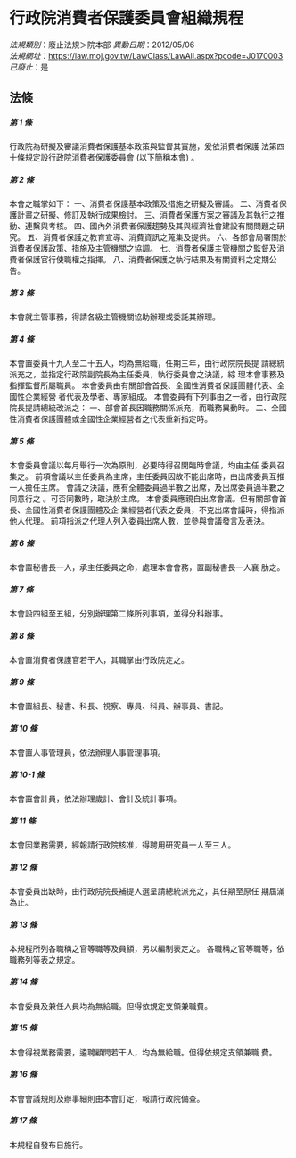 # 行政院消費者保護委員會組織規程

*法規類別*：廢止法規＞院本部
*異動日期*：2012/05/06  
*法規網址*：https://law.moj.gov.tw/LawClass/LawAll.aspx?pcode=J0170003
*已廢止*：是


## 法條
##### 第 1 條
行政院為研擬及審議消費者保護基本政策與監督其實施，爰依消費者保護
法第四十條規定設行政院消費者保護委員會 (以下簡稱本會) 。

##### 第 2 條
本會之職掌如下：
一、消費者保護基本政策及措施之研擬及審議。
二、消費者保護計畫之研擬、修訂及執行成果檢討。
三、消費者保護方案之審議及其執行之推動、連繫與考核。
四、國內外消費者保護趨勢及其與經濟社會建設有關問題之研究。
五、消費者保護之教育宣導、消費資訊之蒐集及提供。
六、各部會局署關於消費者保護政策、措施及主管機關之協調。
七、消費者保護主管機關之監督及消費者保護官行使職權之指揮。
八、消費者保護之執行結果及有關資料之定期公告。

##### 第 3 條
本會就主管事務，得請各級主管機關協助辦理或委託其辦理。

##### 第 4 條
本會置委員十九人至二十五人，均為無給職，任期三年，由行政院院長提
請總統派充之，並指定行政院副院長為主任委員，執行委員會之決議，綜
理本會事務及指揮監督所屬職員。
本會委員由有關部會首長、全國性消費者保護團體代表、全國性企業經營
者代表及學者、專家組成。
本會委員有下列事由之一者，由行政院院長提請總統改派之：
一、部會首長因職務關係派充，而職務異動時。
二、全國性消費者保護團體或全國性企業經營者之代表重新指定時。

##### 第 5 條
本會委員會議以每月舉行一次為原則，必要時得召開臨時會議，均由主任
委員召集之。
前項會議以主任委員為主席，主任委員因故不能出席時，由出席委員互推
一人擔任主席。
會議之決議，應有全體委員過半數之出席，及出席委員過半數之同意行之
。可否同數時，取決於主席。
本會委員應親自出席會議。但有關部會首長、全國性消費者保護團體及企
業經營者代表之委員，不克出席會議時，得指派他人代理。
前項指派之代理人列入委員出席人數，並參與會議發言及表決。

##### 第 6 條
本會置秘書長一人，承主任委員之命，處理本會會務，置副秘書長一人襄
肋之。

##### 第 7 條
本會設四組至五組，分別辦理第二條所列事項，並得分科辦事。

##### 第 8 條
本會置消費者保護官若干人，其職掌由行政院定之。

##### 第 9 條
本會置組長、秘書、科長、視察、專員、科員、辦事員、書記。

##### 第 10 條
本會置人事管理員，依法辦理人事管理事項。

##### 第 10-1 條
本會置會計員，依法辦理歲計、會計及統計事項。

##### 第 11 條
本會因業務需要，經報請行政院核准，得聘用研究員一人至三人。

##### 第 12 條
本會委員出缺時，由行政院院長補提人選呈請總統派充之，其任期至原任
期屆滿為止。

##### 第 13 條
本規程所列各職稱之官等職等及員額，另以編制表定之。
各職稱之官等職等，依職務列等表之規定。

##### 第 14 條
本會委員及兼任人員均為無給職。但得依規定支領兼職費。

##### 第 15 條
本會得視業務需要，遴聘顧問若干人，均為無給職。但得依規定支領兼職
費。

##### 第 16 條
本會會議規則及辦事細則由本會訂定，報請行政院備查。

##### 第 17 條
本規程自發布日施行。


